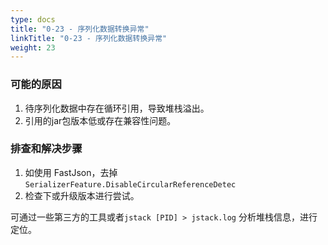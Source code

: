 ```yaml
---
type: docs
title: "0-23 - 序列化数据转换异常"
linkTitle: "0-23 - 序列化数据转换异常"
weight: 23
---
```



### 可能的原因

1. 待序列化数据中存在循环引用，导致堆栈溢出。
2. 引用的jar包版本低或存在兼容性问题。

### 排查和解决步骤

1. 如使用 FastJson，去掉 `SerializerFeature.DisableCircularReferenceDetec`
2. 检查下或升级版本进行尝试。

可通过一些第三方的工具或者`jstack [PID] > jstack.log` 分析堆栈信息，进行定位。

<p style="margin-top: 3rem;"> </p>